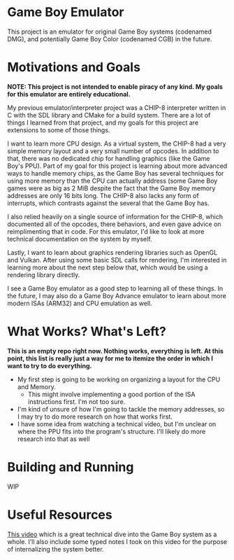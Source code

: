 # Game Boy Emulator

This project is an emulator for original Game Boy systems (codenamed DMG), and potentially
Game Boy Color (codenamed CGB) in the future.

# Motivations and Goals

**NOTE: This project is not intended to enable piracy of any kind. My goals for this emulator
are entirely educational.**

My previous emulator/interpreter project was a CHIP-8 interpreter written in C with the SDL library
and CMake for a build system. There are a lot of things I learned from that project, and my goals
for this project are extensions to some of those things.

I want to learn more CPU design. As a virtual system, the CHIP-8 had a very simple memory layout
and a very small number of opcodes. In addition to that, there was no dedicated chip for handling
graphics (like the Game Boy's PPU). Part of my goal for this project is learning about more
advanced ways to handle memory chips, as the Game Boy has several techniques for using more memory
than the CPU can actually address (some Game Boy games were as big as 2 MiB despite the fact that
the Game Boy memory addresses are only 16 bits long. The CHIP-8 also lacks any form of
interrupts, which contrasts against the several that the Game Boy has.

I also relied heavily on a single source of information for the CHIP-8, which documented all of
the opcodes, there behaviors, and even gave advice on reimplimenting that in code. For this
emulator, I'd like to look at more technical documentation on the system by myself.

Lastly, I want to learn about graphics rendering libraries such as OpenGL and Vulkan. After using
some basic SDL calls for rendering, I'm interested in learning more about the next step below
that, which would be using a rendering library directly.

I see a Game Boy emulator as a good step to learning all of these things. In the future,
I may also do a Game Boy Advance emulator to learn about more modern ISAs (ARM32) and CPU
emulation as well.

# What Works? What's Left?
**This is an empty repo right now. Nothing works, everything is left. At this point, this list is 
really just a way for me to itemize the order in which I want to try to do everything.**

- My first step is going to be working on organizing a layout for the CPU and Memory.
  - This might involve implementing a good portion of the ISA instructions first. I'm not too sure.
- I'm kind of unsure of how I'm going to tackle the memory addresses, so I may try to do more
  research on how that works first.
- I have some idea from watching a technical video, but I'm unclear on where the PPU fits into
  the program's structure. I'll likely do more research into that as well

# Building and Running
WIP

# Useful Resources

[This video](https://www.youtube.com/watch?v=HyzD8pNlpwI) which is a great technical dive into
the Game Boy system as a whole. I'll also include some typed notes I took on this video
for the purpose of internalizing the system better.


